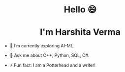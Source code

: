 <!--[MasterHead](https://pbs.twimg.com/profile_banners/1520056527465639936/1657176091/1080x360)-->
<h1 align="center">Hello 😄 </h1>
<h1 align="center">I'm Harshita Verma</h1>
<!--<h3 align="center"> Python || ML</h3>
<!-- <img align="right" alt="image" width="400" src="https://wallpaperaccess.com/full/4767780.jpg">
 -->

<!--<p align="left"> <img src="https://komarev.com/ghpvc/?username=harshita-bfly&label=Profile%20views&color=0e75b6&style=flat" alt="harshita-bfly" /> </p>-->

<!--p align="left"> <a href="https://twitter.com/harshita_bfly" target="blank"><img src="https://img.shields.io/twitter/follow/harshita_bfly?logo=twitter&style=for-the-badge" alt="harshita_bfly" /></a> </p--> 

<!--- :star: I’m a sophomore at IGDTUW in CSE.-->

- 🌱 I’m currently exploring AI-ML.

- 💬 Ask me about C++, Python, SQL, C#.

- ⚡ Fun fact: I am a Potterhead and a writer!

